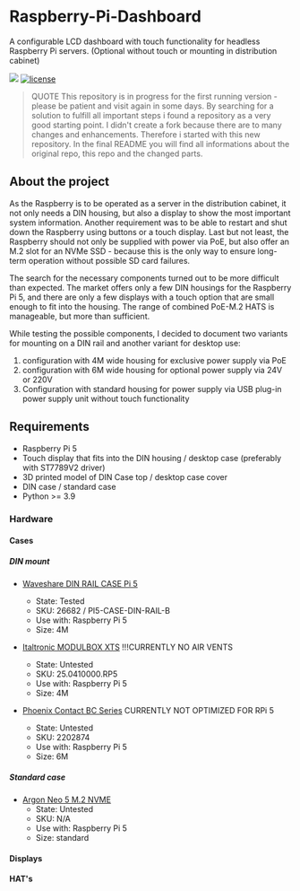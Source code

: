 # Raspberry-Pi-Dashboard
A configurable LCD dashboard with touch functionality for headless Raspberry Pi servers. (Optional without touch or mounting in distribution cabinet)

<a href="https://hits.seeyoufarm.com"><img src="https://hits.seeyoufarm.com/api/count/incr/badge.svg?url=https%3A%2F%2Fgithub.com%2Faraeubig%2FRaspberry-Pi-Dashboard&count_bg=%2379C83D&title_bg=%23555555&icon=&icon_color=%23E7E7E7&title=hits&edge_flat=false"/></a>
<a href="/LICENSE"><img src="https://img.shields.io/badge/license-GPL-blue.svg" alt="license" /></a>


> QUOTE This repository is in progress for the first running version - please be patient and visit again in some days. By searching for a solution to fulfill all important steps i found a repository as a very good starting point. I didn't create a fork because there are to many changes and enhancements. Therefore i started with this new repository. In the final README you will find all informations about the original repo, this repo and the changed parts.

## About the project

As the Raspberry is to be operated as a server in the distribution cabinet, it not only needs a DIN housing, but also a display to show the most important system information. Another requirement was to be able to restart and shut down the Raspberry using buttons or a touch display. Last but not least, the Raspberry should not only be supplied with power via PoE, but also offer an M.2 slot for an NVMe SSD - because this is the only way to ensure long-term operation without possible SD card failures.

The search for the necessary components turned out to be more difficult than expected. The market offers only a few DIN housings for the Raspberry Pi 5, and there are only a few displays with a touch option that are small enough to fit into the housing. The range of combined PoE-M.2 HATS is manageable, but more than sufficient.

While testing the possible components, I decided to document two variants for mounting on a DIN rail and another variant for desktop use:

1. configuration with 4M wide housing for exclusive power supply via PoE
2. configuration with 6M wide housing for optional power supply via 24V or 220V
3. Configuration with standard housing for power supply via USB plug-in power supply unit without touch functionality

## Requirements

- Raspberry Pi 5
- Touch display that fits into the DIN housing / desktop case (preferably with ST7789V2 driver)
- 3D printed model of DIN Case top / desktop case cover
- DIN case / standard case
- Python >= 3.9

### Hardware

#### Cases

##### DIN mount

- [Waveshare DIN RAIL CASE Pi 5](https://www.waveshare.com/pi5-case-din-rail-b.htm)
    - State: Tested
    - SKU: 26682 / PI5-CASE-DIN-RAIL-B
    - Use with: Raspberry Pi 5
    - Size: 4M
  
- [Italtronic MODULBOX XTS](https://eng.italtronic.com/accessori/25.0410000.RP5/) !!!CURRENTLY NO AIR VENTS 
    - State: Untested
    - SKU: 25.0410000.RP5
    - Use with: Raspberry Pi 5
    - Size: 4M

- [Phoenix Contact BC Series](https://www.phoenixcontact.com/en-pc/products/electronics-housings/electronics-housings-for-raspberry-pi-applications) CURRENTLY NOT OPTIMIZED FOR RPi 5
    - State: Untested
    - SKU: 2202874
    - Use with: Raspberry Pi 5
    - Size: 6M

##### Standard case

- [Argon Neo 5 M.2 NVME](https://argon40.com/products/argon-neo-5-m-2-nvme-for-raspberry-pi-5)
    - State: Untested
    - SKU: N/A
    - Use with: Raspberry Pi 5
    - Size: standard

#### Displays

#### HAT's





